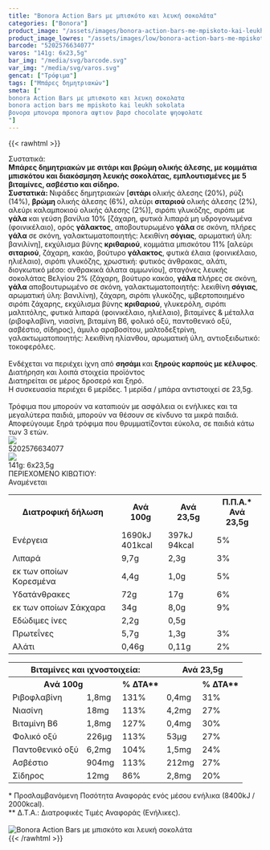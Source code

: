 ```yaml
---
title: "Bonora Action Bars με μπισκότο και λευκή σοκολάτα"
categories: ["Bonora"]
product_image: "/assets/images/bonora-action-bars-me-mpiskoto-kai-leukh-sokolata.jpg"
product_image_lowres: "/assets/images/low/bonora-action-bars-me-mpiskoto-kai-leukh-sokolata.jpg"
barcode: "5202576634077"
varos: "141g: 6x23,5g"
bar_img: "/media/svg/barcode.svg"
var_img: "/media/svg/varos.svg"
gencat: ["Τρόφιμα"]
tags: ["Μπάρες δημητριακών"]
smeta: ["
bonora Action Bars με μπισκοτο και λευκη σοκολατα
bonora action bars me mpiskoto kai leukh sokolata
βονορα μπονορα mponora αψτιον βαρσ chocolate ψηοψολατε
"]
---
```

{{< rawhtml >}}

<div class="sload51"><div class="product"><div id="sistatika">Συστατικά:</div><div class="alltext"><strong>Μπάρες δημητριακών με σιτάρι και βρώμη ολικής άλεσης, με κομμάτια μπισκότου και διακόσμηση λευκής σοκολάτας, εμπλουτισμένες με 5 βιταμίνες, ασβέστιο και σίδηρο.&nbsp;</strong><br><strong>Συστατικά: </strong>Νιφάδες δημητριακών [<strong>σιτάρι </strong>ολικής άλεσης (20%), ρύζι (14%), <strong>βρώμη </strong>ολικής άλεσης (6%), αλεύρι <strong>σιταριού </strong>ολικής άλεσης (2%), αλεύρι καλαμποκιού ολικής άλεσης (2%)], σιρόπι γλυκόζης, σιρόπι με <strong>γάλα </strong>και γεύση βανίλια 10% [ζάχαρη, φυτικά λιπαρά μη υδρογονωμένα (φοινικέλαιο), ορός <strong>γάλακτος</strong>, αποβουτυρωμένο <strong>γάλα </strong>σε σκόνη, πλήρες <strong>γάλα </strong>σε σκόνη, γαλακτωματοποιητής: λεκιθίνη <strong>σόγιας</strong>, αρωματική ύλη: βανιλίνη], εκχύλισμα βύνης <strong>κριθαριού</strong>, κομμάτια μπισκότου 11% [αλεύρι <strong>σιταριού</strong>, ζάχαρη, κακάο, βούτυρο <strong>γάλακτος</strong>, φυτικά έλαια (φοινικέλαιο, ηλιέλαιο), σιρόπι γλυκόζης, χρωστική: φυτικός άνθρακας, αλάτι, διογκωτικό μέσο: ανθρακικά άλατα αμμωνίου], σταγόνες λευκής σοκολάτας Βελγίου 2% (ζάχαρη, βούτυρο κακάο, <strong>γάλα </strong>πλήρες σε σκόνη, <strong>γάλα </strong>αποβουτυρωμένο σε σκόνη, γαλακτωματοποιητής: λεκιθίνη <strong>σόγιας</strong>, αρωματική ύλη: βανιλίνη), ζάχαρη, σιρόπι γλυκόζης, ιμβερτοποιημένο σιρόπι ζάχαρης, εκχύλισμα βύνης <strong>κριθαριού</strong>, γλυκερόλη, σιρόπι μαλτιτόλης, φυτικά λιπαρά (φοινικέλαιο, ηλιέλαιο), βιταμίνες &amp; μέταλλα (ριβοφλαβίνη, νιασίνη, βιταμίνη Β6, φολικό οξύ, παντοθενικό οξύ, ασβέστιο, σίδηρος), άμυλο αραβοσίτου, μαλτοδεξτρίνη, γαλακτωματοποιητής: λεκιθίνη ηλίανθου, αρωματική ύλη, αντιοξειδωτικό: τοκοφερόλες.<br><br>Ενδέχεται να περιέχει ίχνη από <strong>σησάμι </strong>και <strong>ξηρούς καρπούς με κέλυφος</strong>.</div><div id="loipa">Διατήρηση και λοιπά στοιχεία προϊόντος</div><div class="alltext">Διατηρείται σε μέρος δροσερό και ξηρό.<br>H συσκευασία περιέχει 6 μερίδες. 1 μερίδα / μπάρα αντιστοιχεί σε 23,5g.<br><br>Τρόφιμα που μπορούν να καταπιούν με ασφάλεια οι ενήλικες και τα μεγαλύτερα παιδιά, μπορούν να θέσουν σε κίνδυνο τα μικρά παιδιά. Αποφεύγουμε ξηρά τρόφιμα που θρυμματίζονται εύκολα, σε παιδιά κάτω των 3 ετών.</div><div id="barcode"><div id="barimage"><img src="https://sites.google.com/site/sklplfiles/files/barcode.png"></div><span id="bartext">5202576634077</span></div><div id="varos"><div id="varosimage"><img src="https://sites.google.com/site/sklplfiles/files/varos.png"></div><span id="varostext">141g: 6x23,5g</span></div><div id="kivotio">ΠΕΡΙΕΧΟΜΕΝΟ ΚΙΒΩΤΙΟΥ:<br>Αναμένεται</div><div class="tabout"><table id="diatable"><tbody><tr><th>Διατροφική δήλωση</th><th>Ανά 100g</th><th>Ανά 23,5g</th><th>Π.Π.Α.*<br>Ανά 23,5g</th></tr><tr><td class="texr2">Ενέργεια</td><td class="texr">1690kJ<br>401kcal</td><td class="texr">397kJ<br>94kcal</td><td class="texr">5%</td></tr><tr><td class="texr2">Λιπαρά</td><td class="texr">9,7g</td><td class="texr">2,3g</td><td class="texr">3%</td></tr><tr><td class="gray">εκ των οποίων Kορεσμένα</td><td class="gray2">4,4g</td><td class="gray2">1,0g</td><td class="gray2">5%</td></tr><tr><td class="texr2">Υδατάνθρακες</td><td class="texr">72g</td><td class="texr">17g</td><td class="texr">6%</td></tr><tr><td class="gray">εκ των οποίων Σάκχαρα</td><td class="gray2">34g</td><td class="gray2">8,0g</td><td class="gray2">9%</td></tr><tr><td class="texr2">Eδώδιμες ίνες</td><td class="texr">2,2g</td><td class="texr">0,5g</td><td class="texr"></td></tr><tr><td class="texr2">Πρωτεΐνες</td><td class="texr">5,7g</td><td class="texr">1,3g</td><td class="texr">3%</td></tr><tr><td class="texr2">Αλάτι</td><td class="texr">0,46g</td><td class="texr">0,11g</td><td class="texr">2%</td></tr></tbody></table></div><div class="keno"></div><div class="tabout"><table id="diatable"><tbody><tr><th colspan="3"><strong>Βιταμίνες και ιχνοστοιχεία:</strong></th><th colspan="2"><strong>Ανά 23,5g</strong></th></tr><tr><th colspan="2"><strong>Aνά 100g</strong></th><th><strong>% ΔΤΑ**</strong></th><th>&nbsp;</th><th><strong>% ΔΤΑ**</strong></th></tr><tr><td class="texr2">Ριβοφλαβίνη</td><td class="texr">1,8mg</td><td class="texr">131%</td><td class="texr">0,4mg</td><td class="texr">31%</td></tr><tr><td class="texr2">Νιασίνη</td><td class="texr">18mg</td><td class="texr">113%</td><td class="texr">4,2mg</td><td class="texr">27%</td></tr><tr><td class="texr2">Βιταμίνη Β6</td><td class="texr">1,8mg</td><td class="texr">127%</td><td class="texr">0,4mg</td><td class="texr">30%</td></tr><tr><td class="texr2">Φολικό οξύ</td><td class="texr">226μg</td><td class="texr">113%</td><td class="texr">53μg</td><td class="texr">27%</td></tr><tr><td class="texr2">Παντοθενικό οξύ</td><td class="texr">6,2mg</td><td class="texr">104%</td><td class="texr">1,5mg</td><td class="texr">24%</td></tr><tr><td class="texr2">Ασβέστιο</td><td class="texr">904mg</td><td class="texr">113%</td><td class="texr">212mg</td><td class="texr">27%</td></tr><tr><td class="texr2">Σίδηρος</td><td class="texr">12mg</td><td class="texr">86%</td><td class="texr">2,8mg</td><td class="texr">20%</td></tr></tbody></table></div><div class="alltext">* Προσλαμβανόμενη Ποσότητα Αναφοράς ενός μέσου ενήλικα (8400kJ / 2000kcal).<br>** Δ.Τ.Α.: Διατροφικές Τιμές Αναφοράς (Ενήλικες).</div><br><div class="pimg"><img alt="Bonora Action Bars με μπισκότο και λευκή σοκολάτα" title="Bonora Action Bars με μπισκότο και λευκή σοκολάτα" src="/assets/images/bonora-action-bars-me-mpiskoto-kai-leukh-sokolata.jpg"></div></div></div>
{{< /rawhtml >}}


